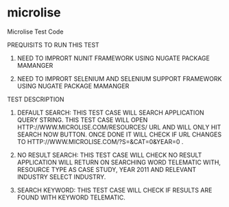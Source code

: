 # microlise
Microlise Test Code

PREQUISITS TO RUN THIS TEST
1. NEED TO IMPRORT NUNIT FRAMEWORK USING NUGATE PACKAGE MAMANGER

2. NEED TO IMPRORT SELENIUM AND SELENIUM SUPPORT FRAMEWORK USING NUGATE PACKAGE MAMANGER

TEST DESCRIPTION
1. DEFAULT SEARCH: THIS TEST CASE WILL SEARCH APPLICATION QUERY STRING. THIS TEST CASE WILL OPEN HTTP://WWW.MICROLISE.COM/RESOURCES/ URL AND WILL ONLY HIT SEARCH NOW BUTTON. ONCE DONE IT WILL CHECK IF URL CHANGES TO HTTP://WWW.MICROLISE.COM/?S=&CAT=0&YEAR=0 .

2. NO RESULT SEARCH: THIS TEST CASE WILL CHECK NO RESULT APPLICATION WILL RETURN ON SEARCHING WORD TELEMATIC WITH, RESOURCE TYPE AS CASE STUDY, YEAR 2011 AND RELEVANT INDUSTRY SELECT INDUSTRY.

3. SEARCH KEYWORD: THIS TEST CASE WILL CHECK IF RESULTS ARE FOUND WITH KEYWORD TELEMATIC. 

